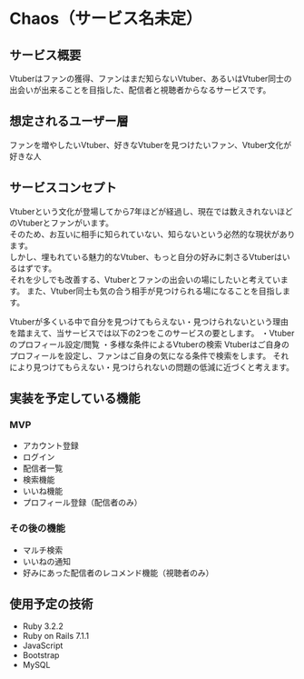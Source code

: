 # Chaos（サービス名未定）

## サービス概要
Vtuberはファンの獲得、ファンはまだ知らないVtuber、あるいはVtuber同士の出会いが出来ることを目指した、配信者と視聴者からなるサービスです。

## 想定されるユーザー層
ファンを増やしたいVtuber、好きなVtuberを見つけたいファン、Vtuber文化が好きな人

## サービスコンセプト
Vtuberという文化が登場してから7年ほどが経過し、現在では数えきれないほどのVtuberとファンがいます。  
そのため、お互いに相手に知られていない、知らないという必然的な現状があります。  
しかし、埋もれている魅力的なVtuber、もっと自分の好みに刺さるVtuberはいるはずです。  
それを少しでも改善する、Vtuberとファンの出会いの場にしたいと考えています。
また、Vtuber同士も気の合う相手が見つけられる場になることを目指します。

Vtuberが多くいる中で自分を見つけてもらえない・見つけられないという理由を踏まえて、当サービスでは以下の2つをこのサービスの要とします。
・Vtuberのプロフィール設定/閲覧
・多様な条件によるVtuberの検索
Vtuberはご自身のプロフィールを設定し、ファンはご自身の気になる条件で検索をします。
それにより見つけてもらえない・見つけられないの問題の低減に近づくと考えます。

## 実装を予定している機能
### MVP
* アカウント登録
* ログイン
* 配信者一覧
* 検索機能
* いいね機能
* プロフィール登録（配信者のみ）

### その後の機能
* マルチ検索
* いいねの通知
* 好みにあった配信者のレコメンド機能（視聴者のみ）

## 使用予定の技術
* Ruby 3.2.2
* Ruby on Rails 7.1.1
* JavaScript
* Bootstrap
* MySQL